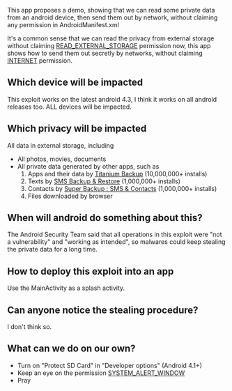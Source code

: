 This app proposes a demo, showing that we can read some private data from an android device, then send them out by network, without claiming any permission in AndroidManifest.xml

It's a common sense that we can read the privacy from external storage without claiming [READ\_EXTERNAL\_STORAGE](http://developer.android.com/reference/android/Manifest.permission.html#READ_EXTERNAL_STORAGE) permission now, this app shows how to send them out secretly by networks, without claiming [INTERNET](https://developer.android.com/reference/android/Manifest.permission.html#INTERNET) permission.

## Which device will be impacted ##
This exploit works on the latest android 4.3, I think it works on all android releases too. ALL devices will be impacted.

## Which privacy will be impacted ##
All data in external storage, including
  * All photos, movies, documents
  * All private data generated by other apps, such as
    1. Apps and their data by [Titanium Backup](https://play.google.com/store/apps/details?id=com.keramidas.TitaniumBackup) (10,000,000+ installs)
    1. Texts by [SMS Backup & Restore](https://play.google.com/store/apps/details?id=com.riteshsahu.SMSBackupRestore) (1,000,000+ installs)
    1. Contacts by [Super Backup : SMS & Contacts](https://play.google.com/store/apps/details?id=com.idea.backup.smscontacts) (1,000,000+ installs)
    1. Files downloaded by browser

## When will android do something about this? ##
The Android Security Team said that all operations in this exploit were "not a vulnerability" and "working as intended", so malwares could keep stealing the private data for a long time.

## How to deploy this exploit into an app ##
Use the MainActivity as a splash activity.

## Can anyone notice the stealing procedure? ##
I don't think so.

## What can we do on our own? ##
  * Turn on "Protect SD Card" in "Developer options" (Android 4.1+)
  * Keep an eye on the permission [SYSTEM\_ALERT\_WINDOW](http://developer.android.com/reference/android/Manifest.permission.html#SYSTEM_ALERT_WINDOW)
  * Pray